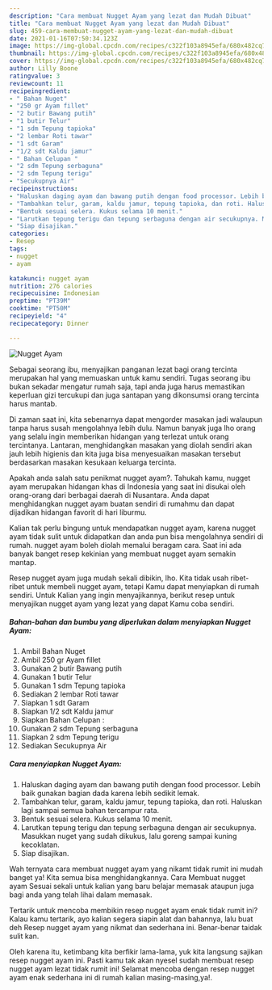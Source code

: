 ```yaml
---
description: "Cara membuat Nugget Ayam yang lezat dan Mudah Dibuat"
title: "Cara membuat Nugget Ayam yang lezat dan Mudah Dibuat"
slug: 459-cara-membuat-nugget-ayam-yang-lezat-dan-mudah-dibuat
date: 2021-01-16T07:50:34.123Z
image: https://img-global.cpcdn.com/recipes/c322f103a8945efa/680x482cq70/nugget-ayam-foto-resep-utama.jpg
thumbnail: https://img-global.cpcdn.com/recipes/c322f103a8945efa/680x482cq70/nugget-ayam-foto-resep-utama.jpg
cover: https://img-global.cpcdn.com/recipes/c322f103a8945efa/680x482cq70/nugget-ayam-foto-resep-utama.jpg
author: Lilly Boone
ratingvalue: 3
reviewcount: 11
recipeingredient:
- " Bahan Nuget"
- "250 gr Ayam fillet"
- "2 butir Bawang putih"
- "1 butir Telur"
- "1 sdm Tepung tapioka"
- "2 lembar Roti tawar"
- "1 sdt Garam"
- "1/2 sdt Kaldu jamur"
- " Bahan Celupan "
- "2 sdm Tepung serbaguna"
- "2 sdm Tepung terigu"
- "Secukupnya Air"
recipeinstructions:
- "Haluskan daging ayam dan bawang putih dengan food processor. Lebih baik gunakan bagian dada karena lebih sedikit lemak."
- "Tambahkan telur, garam, kaldu jamur, tepung tapioka, dan roti. Haluskan lagi sampai semua bahan tercampur rata."
- "Bentuk sesuai selera. Kukus selama 10 menit."
- "Larutkan tepung terigu dan tepung serbaguna dengan air secukupnya. Masukkan nuget yang sudah dikukus, lalu goreng sampai kuning kecoklatan."
- "Siap disajikan."
categories:
- Resep
tags:
- nugget
- ayam

katakunci: nugget ayam 
nutrition: 276 calories
recipecuisine: Indonesian
preptime: "PT39M"
cooktime: "PT50M"
recipeyield: "4"
recipecategory: Dinner

---
```



![Nugget Ayam](https://img-global.cpcdn.com/recipes/c322f103a8945efa/680x482cq70/nugget-ayam-foto-resep-utama.jpg)

Sebagai seorang ibu, menyajikan panganan lezat bagi orang tercinta merupakan hal yang memuaskan untuk kamu sendiri. Tugas seorang ibu bukan sekadar mengatur rumah saja, tapi anda juga harus memastikan keperluan gizi tercukupi dan juga santapan yang dikonsumsi orang tercinta harus mantab.

Di zaman  saat ini, kita sebenarnya dapat mengorder masakan jadi walaupun tanpa harus susah mengolahnya lebih dulu. Namun banyak juga lho orang yang selalu ingin memberikan hidangan yang terlezat untuk orang tercintanya. Lantaran, menghidangkan masakan yang diolah sendiri akan jauh lebih higienis dan kita juga bisa menyesuaikan masakan tersebut berdasarkan masakan kesukaan keluarga tercinta. 



Apakah anda salah satu penikmat nugget ayam?. Tahukah kamu, nugget ayam merupakan hidangan khas di Indonesia yang saat ini disukai oleh orang-orang dari berbagai daerah di Nusantara. Anda dapat menghidangkan nugget ayam buatan sendiri di rumahmu dan dapat dijadikan hidangan favorit di hari liburmu.

Kalian tak perlu bingung untuk mendapatkan nugget ayam, karena nugget ayam tidak sulit untuk didapatkan dan anda pun bisa mengolahnya sendiri di rumah. nugget ayam boleh diolah memalui beragam cara. Saat ini ada banyak banget resep kekinian yang membuat nugget ayam semakin mantap.

Resep nugget ayam juga mudah sekali dibikin, lho. Kita tidak usah ribet-ribet untuk membeli nugget ayam, tetapi Kamu dapat menyiapkan di rumah sendiri. Untuk Kalian yang ingin menyajikannya, berikut resep untuk menyajikan nugget ayam yang lezat yang dapat Kamu coba sendiri.

<!--inarticleads1-->

##### Bahan-bahan dan bumbu yang diperlukan dalam menyiapkan Nugget Ayam:

1. Ambil  Bahan Nuget
1. Ambil 250 gr Ayam fillet
1. Gunakan 2 butir Bawang putih
1. Gunakan 1 butir Telur
1. Gunakan 1 sdm Tepung tapioka
1. Sediakan 2 lembar Roti tawar
1. Siapkan 1 sdt Garam
1. Siapkan 1/2 sdt Kaldu jamur
1. Siapkan  Bahan Celupan :
1. Gunakan 2 sdm Tepung serbaguna
1. Siapkan 2 sdm Tepung terigu
1. Sediakan Secukupnya Air




<!--inarticleads2-->

##### Cara menyiapkan Nugget Ayam:

1. Haluskan daging ayam dan bawang putih dengan food processor. Lebih baik gunakan bagian dada karena lebih sedikit lemak.
1. Tambahkan telur, garam, kaldu jamur, tepung tapioka, dan roti. Haluskan lagi sampai semua bahan tercampur rata.
1. Bentuk sesuai selera. Kukus selama 10 menit.
1. Larutkan tepung terigu dan tepung serbaguna dengan air secukupnya. Masukkan nuget yang sudah dikukus, lalu goreng sampai kuning kecoklatan.
1. Siap disajikan.




Wah ternyata cara membuat nugget ayam yang nikamt tidak rumit ini mudah banget ya! Kita semua bisa menghidangkannya. Cara Membuat nugget ayam Sesuai sekali untuk kalian yang baru belajar memasak ataupun juga bagi anda yang telah lihai dalam memasak.

Tertarik untuk mencoba membikin resep nugget ayam enak tidak rumit ini? Kalau kamu tertarik, ayo kalian segera siapin alat dan bahannya, lalu buat deh Resep nugget ayam yang nikmat dan sederhana ini. Benar-benar taidak sulit kan. 

Oleh karena itu, ketimbang kita berfikir lama-lama, yuk kita langsung sajikan resep nugget ayam ini. Pasti kamu tak akan nyesel sudah membuat resep nugget ayam lezat tidak rumit ini! Selamat mencoba dengan resep nugget ayam enak sederhana ini di rumah kalian masing-masing,ya!.

